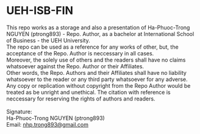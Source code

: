 # UEH-ISB-FIN

This repo works as a storage and also a presentation of Ha-Phuoc-Trong NGUYEN (ptrong893) - Repo. Author, as a bachelor at International School of Business - the UEH University. <br>
The repo can be used as a reference for any works of other, but, the acceptance of the Repo. Author is neccessary in all cases. <br>
Moreover, the solely use of others and the readers shall have no claims whatsoever against the Repo. Author or their Affiliates. <br>
Other words, the Repo. Authors and their Affiliates shall have no liability whatsoever to the reader or any third party whatsoever for any adverse. <br>
Any copy or replication without copyright from the Repo Author would be treated as be unright and unethical. The citation with reference is neccessary for reserving the rights of authors and readers. <br>
<br>
Signature: <br>
Ha-Phuoc-Trong NGUYEN (ptrong893) <br>
Email: nhp.trong893@gmail.com
